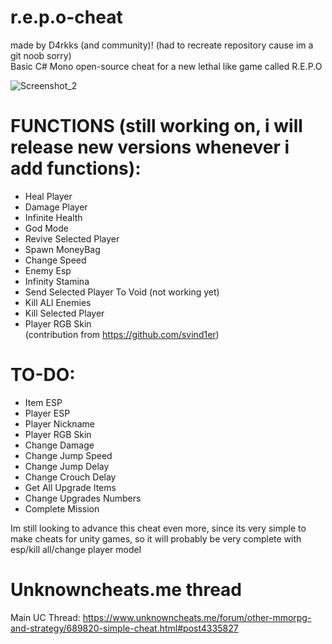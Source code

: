 # r.e.p.o-cheat
made by D4rkks (and community)! (had to recreate repository cause im a git noob sorry)<br />
Basic C# Mono open-source cheat for a new lethal like game called R.E.P.O

![Screenshot_2](https://github.com/user-attachments/assets/6fc37b75-8378-469e-be72-b5a3ee4b8709)

# **FUNCTIONS (still working on, i will release new versions whenever i add functions):**
- Heal Player<br />
- Damage Player<br />
- Infinite Health<br />
- God Mode<br />
- Revive Selected Player<br />
- Spawn MoneyBag<br />
- Change Speed
- Enemy Esp
- Infinity Stamina
- Send Selected Player To Void (not working yet)
- Kill ALl Enemies
- Kill Selected Player
- Player RGB Skin<br /> (contribution from https://github.com/svind1er)

# **TO-DO:**

- Item ESP <br />
- Player ESP<br />
- Player Nickname<br />
- Player RGB Skin<br />
- Change Damage<br />
- Change Jump Speed<br />
- Change Jump Delay<br />
- Change Crouch Delay<br />
- Get All Upgrade Items<br />
- Change Upgrades Numbers<br />
- Complete Mission


Im still looking to advance this cheat even more, since its very simple to make cheats for unity games, so it will probably be very complete with esp/kill all/change player model

# Unknowncheats.me thread
Main UC Thread: https://www.unknowncheats.me/forum/other-mmorpg-and-strategy/689820-simple-cheat.html#post4335827

